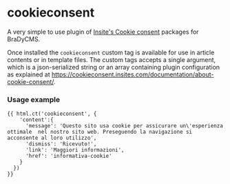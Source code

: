 # cookieconsent
A very simple to use plugin of [Insite's Cookie consent](https://cookieconsent.insites.com/) packages for BraDyCMS.

Once installed the `cookieconsent` custom tag is available for use in article contents or in template files. The custom tags accepts a single argument, which is a json-serialized string or an array containing plugin configuration as explained at https://cookieconsent.insites.com/documentation/about-cookie-consent/.

### Usage example
```twig
{{ html.ct('cookieconsent', {
    'content':{
      'message': 'Questo sito usa cookie per assicurare un\'esperienza ottimale  nel nostro sito web. Preseguendo la navigazione si acconsente al loro utilizzo',
      'dismiss': 'Ricevuto!',
      'link': 'Maggiori informazioni',
      'href': 'informativa-cookie'
    }
  })
}}
```
